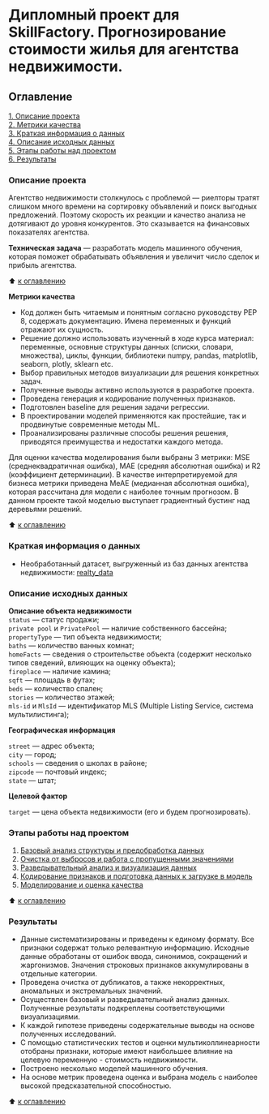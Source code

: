 # Дипломный проект для SkillFactory. Прогнозирование стоимости жилья для агентства недвижимости.

## Оглавление  
[1. Описание проекта](https://github.com/vanpakpro/Data_Science_Hub/tree/main/diploma/README.md#Описание-проекта)  
[2. Метрики качества](https://github.com/vanpakpro/Data_Science_Hub/tree/main/diploma/README.md#Метрики-качества)  
[3. Краткая информация о данных](https://github.com/vanpakpro/Data_Science_Hub/tree/main/diploma/README.md#Краткая-информация-о-данных)  
[4. Описание исходных данных](https://github.com/vanpakpro/Data_Science_Hub/tree/main/diploma/README.md#Описание-исходных-данных)  
[5. Этапы работы над проектом](https://github.com/vanpakpro/Data_Science_Hub/tree/main/diploma/README.md#Этапы-работы-над-проектом)  
[6. Результаты](https://github.com/vanpakpro/Data_Science_Hub/tree/main/diploma/README.md#Результаты)    

### Описание проекта    
Агентство недвижимости столкнулось с проблемой — риелторы тратят слишком много времени на сортировку объявлений и поиск выгодных предложений. Поэтому скорость их реакции и качество анализа не дотягивают до уровня конкурентов. Это сказывается на финансовых показателях агентства.

**Техническая задача** — разработать модель машинного обучения, которая поможет обрабатывать объявления и увеличит число сделок и прибыль агентства.

:arrow_up: [к оглавлению](https://github.com/vanpakpro/Data_Science_Hub/tree/main/diploma/README.md#Оглавление)

**Метрики качества**     
- Код должен быть читаемым и понятным согласно руководству PEP 8, содержать документацию. Имена переменных и функций отражают их сущность.
- Решение должно использовать изученный в ходе курса материал: переменные, основные структуры данных (списки, словари, множества), циклы, функции, библиотеки numpy, pandas, matplotlib, seaborn, plotly, sklearn etc.
- Выбор правильных методов визуализации для решения конкретных задач.
- Полученные выводы активно используются в разработке проекта.
- Проведена генерация и кодирование полученных признаков.
- Подготовлен baseline для решения задачи регрессии.
- В проектировании моделей применяются как простейшие, так и продвинутые современные методы ML. 
- Проанализированы различные способы решения решения, приводятся преимущества и недостатки каждого метода.


Для оценки качества моделирования были выбраны 3 метрики: MSE (среднеквадратичная ошибка), MAE (средняя абсолютная ошибка) и R2 (коэффициент детерминации). В качестве интерпретируемой для бизнеса метрики приведена MeAE (медианная абсолютная ошибка), которая рассчитана для модели с наиболее точным прогнозом. В данном проекте такой моделью выступает градиентный бустинг над деревьями решений.

:arrow_up: [к оглавлению](https://github.com/vanpakpro/Data_Science_Hub/tree/main/diploma/README.md#Оглавление)

### Краткая информация о данных 
- Необработанный датасет, выгруженный из баз данных агентства недвижимости: [realty_data](https://drive.google.com/file/d/1wPdVccTVCTh3b6SteHPxeDt3AcSyG0FJ/view?usp=sharing)

### Описание исходных данных

**Описание объекта недвижимости**  
`status` — статус продажи;  
`private pool` и `PrivatePool` — наличие собственного бассейна;  
`propertyType` — тип объекта недвижимости;  
`baths` — количество ванных комнат;  
`homeFacts` — сведения о строительстве объекта (содержит несколько типов сведений, влияющих на оценку объекта);    
`fireplace` — наличие камина;  
`sqft` — площадь в футах;  
`beds` — количество спален;  
`stories` — количество этажей;  
`mls-id` и `MlsId` — идентификатор MLS (Multiple Listing Service, система мультилистинга);

**Географическая информация**  

`street` — адрес объекта;  
`city` — город;  
`schools` — сведения о школах в районе;    
`zipcode` — почтовый индекс;    
`state` — штат;  

**Целевой фактор**
  
`target` — цена объекта недвижимости (его и будем прогнозировать).

### Этапы работы над проектом  
1. [Базовый анализ структуры и предобработка данных](https://github.com/vanpakpro/Data_Science_Hub/blob/main/diploma/Preprocessing.ipynb)
2. [Очистка от выбросов и работа с пропущенными значениями](https://github.com/vanpakpro/Data_Science_Hub/blob/main/diploma/Preprocessing.ipynb)
3. [Разведывательный анализ и визуализация данных](https://github.com/vanpakpro/Data_Science_Hub/blob/main/diploma/EDA.ipynb)
4. [Кодирование признаков и подготовка данных к загрузке в модель](https://github.com/vanpakpro/Data_Science_Hub/blob/main/diploma/Modelling.ipynb)
5. [Моделирование и оценка качества](https://github.com/vanpakpro/Data_Science_Hub/blob/main/diploma/Modelling.ipynb)

:arrow_up: [к оглавлению](https://github.com/vanpakpro/Data_Science_Hub/tree/main/diploma/README.md#Оглавление)


### Результаты  
- Данные систематизированы и приведены к единому формату. Все признаки содержат только релевантную информацию. Исходные данные обработаны от ошибок ввода, синонимов, сокращений и жаргонизмов. Значения строковых признаков аккумулированы в отдельные категории.
- Проведена очистка от дубликатов, а также некорректных, аномальных и экстремальных значений.
- Осуществлен базовый и разведывательный анализ данных. Полученные результаты подкреплены соответствующими визуализациями.
- К каждой гипотезе приведены содержательные выводы на основе полученных исследований.
- С помощью статистических тестов и оценки мультиколлинеарности отобраны признаки, которые имеют наибольшее влияние на целевую переменную - стоимость недвижимости.
- Построено несколько моделей машинного обучения.
- На основе метрик проведена оценка и выбрана модель с наиболее высокой предсказательной способностью.

:arrow_up: [к оглавлению](https://github.com/vanpakpro/Data_Science_Hub/tree/main/diploma/README.md#Оглавление)

